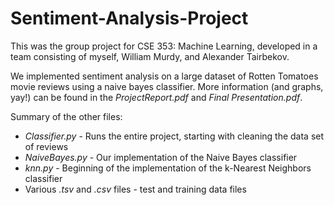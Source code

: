 # Sentiment-Analysis-Project

This was the group project for CSE 353: Machine Learning, developed in a team consisting of myself, William Murdy, and Alexander Tairbekov.

We implemented sentiment analysis on a large dataset of Rotten Tomatoes movie reviews using a naive bayes classifier. More information (and graphs, yay!) can be found in the <i>ProjectReport.pdf</i> and <i>Final Presentation.pdf</i>.

Summary of the other files:
* <i>Classifier.py</i> - Runs the entire project, starting with cleaning the data set of reviews
* <i>NaiveBayes.py</i> - Our implementation of the Naive Bayes classifier
* <i>knn.py</i> - Beginning of the implementation of the k-Nearest Neighbors classifier
* Various <i>.tsv</i> and <i>.csv</i> files - test and training data files
